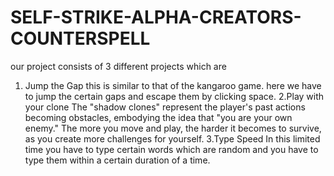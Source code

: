 # SELF-STRIKE-ALPHA-CREATORS-COUNTERSPELL

our project consists of 3 different projects which are 
1. Jump the Gap
   this is similar to that of the kangaroo game. here we have to jump the certain gaps and escape them by clicking space.
2.Play with your clone
  The "shadow clones" represent the player's past actions becoming obstacles, embodying the idea that "you are your own enemy."
  The more you move and play, the harder it becomes to survive, as you create more challenges for yourself.
3.Type Speed
  In this limited time you have to type certain  words which are random and you have to type them within a certain duration of a time.
   
